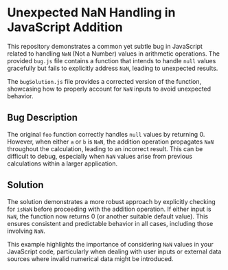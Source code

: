 # Unexpected NaN Handling in JavaScript Addition

This repository demonstrates a common yet subtle bug in JavaScript related to handling `NaN` (Not a Number) values in arithmetic operations.  The provided `bug.js` file contains a function that intends to handle `null` values gracefully but fails to explicitly address `NaN`, leading to unexpected results.

The `bugSolution.js` file provides a corrected version of the function, showcasing how to properly account for `NaN` inputs to avoid unexpected behavior.

## Bug Description

The original `foo` function correctly handles `null` values by returning 0. However, when either `a` or `b` is `NaN`, the addition operation propagates `NaN` throughout the calculation, leading to an incorrect result.  This can be difficult to debug, especially when `NaN` values arise from previous calculations within a larger application.

## Solution

The solution demonstrates a more robust approach by explicitly checking for `isNaN` before proceeding with the addition operation. If either input is `NaN`, the function now returns 0 (or another suitable default value). This ensures consistent and predictable behavior in all cases, including those involving `NaN`.

This example highlights the importance of considering `NaN` values in your JavaScript code, particularly when dealing with user inputs or external data sources where invalid numerical data might be introduced.